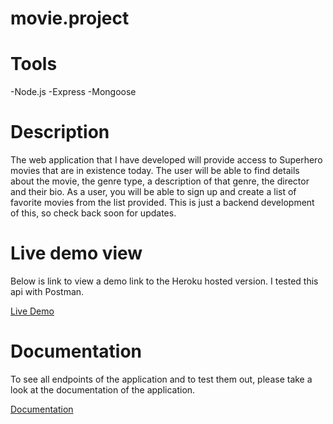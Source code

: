# movie.project

# Tools
-Node.js
-Express
-Mongoose

# Description
<p>The web application that I have developed will provide access to Superhero movies that are in existence today. The user will be able to find details about the movie, the genre type, a description of that genre, the director and their bio. As a user, you will be able to sign up and create a list of favorite movies from the list provided. This is just a backend development of this, so check back soon for updates.</p?>

# Live demo view
<p> Below is link to view a demo link to the Heroku hosted version. I tested this api with Postman. </p>

<a href="https://sam-superhero-movie-project.herokuapp.com/">Live Demo</a>

# Documentation

<p>To see all endpoints of the application and to test them out, please take a look at the documentation of the application.</p>
<a href="https://github.com/sballew17/movie.project/blob/main/public/documentation.html">Documentation</a>
